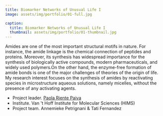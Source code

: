 ```yaml
---
title: Biomarker Networks of Unusual Life I
image: assets/img/portfolio/01-full.jpg

caption:
  title: Biomarker Networks of Unusual Life I
  thumbnail: assets/img/portfolio/01-thumbnail.jpg
---
```


Amides are one of the most important structural motifs in nature. For instance, the amide linkage is the chemical connection of peptides and proteins. Moreover, its synthesis has widespread importance for the synthesis of biologically active compounds, modern pharmaceuticals, and widely used polymers.On the other hand, the enzyme-free formation of amide bonds is one of the major challenges of theories of the origin of life. My research interest focuses on the synthesis of amides by reactivating species in microstructure aqueous solutions, namely micelles, without the presence of any activating agents. 

* Project leader. [Paola Riente Paiva](https://www.uva.nl/en/profile/r/i/p.rientepaiva/p.riente-paiva.html)
* Institute. Van 't Hoff Institute for Molecular Sciences (HIMS)
* Project team. Annemieke Petrignani & Tati Fernandez 
